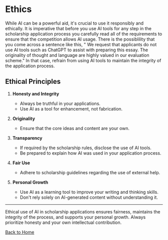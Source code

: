 # Ethics
While AI can be a powerful aid, it's crucial to use it responsibly and ethically. 
It is imperative that before you use AI tools for any step in the scholarship application process you carefully read all of the requirements to ensure that the competition allows AI usage. There is the possiblility that you come across a sentence like this, " We request that applicants do not use AI tools such as ChatGPT to assist with preparing this essay. The originality of thought and language are highly valued in our evaluation scheme."
In that case, refrain from using AI tools to maintain the integrity of the application process. 


## Ethical Principles

1. **Honesty and Integrity**
   - Always be truthful in your applications.
   - Use AI as a tool for enhancement, not fabrication.

2. **Originality**
   - Ensure that the core ideas and content are your own.

3. **Transparency**
   - If required by the scholarship rules, disclose the use of AI tools.
   - Be prepared to explain how AI was used in your application process.

4. **Fair Use**
   - Adhere to scholarship guidelines regarding the use of external help.

5. **Personal Growth**
   - Use AI as a learning tool to improve your writing and thinking skills.
   - Don't rely solely on AI-generated content without understanding it.

  ----

Ethical use of AI in scholarship applications ensures fairness, maintains the integrity of the process, and supports your personal growth. Always prioritize honesty and your own intellectual contribution.

[Back to Home](scholarships-AIstyle.md)
